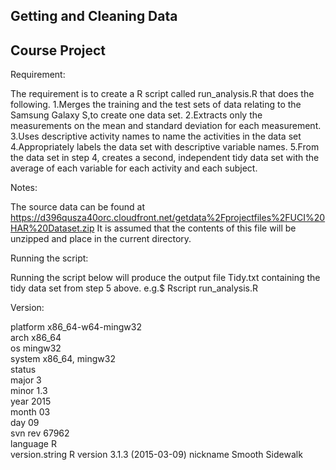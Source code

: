 Getting and Cleaning Data
-------------------------
Course Project
--------------

Requirement:

The requirement is to create a R script called run_analysis.R that does the following. 
1.Merges the training and the test sets of data relating to the Samsung Galaxy S,to create one data set.
2.Extracts only the measurements on the mean and standard deviation for each measurement. 
3.Uses descriptive activity names to name the activities in the data set
4.Appropriately labels the data set with descriptive variable names. 
5.From the data set in step 4, creates a second, independent tidy data set with the average of each variable for each activity and each subject.

Notes:

The source data can be found at https://d396qusza40orc.cloudfront.net/getdata%2Fprojectfiles%2FUCI%20HAR%20Dataset.zip 
It is assumed that the contents of this file will be unzipped and place in the current directory.


Running the script:

Running the script below will produce the output file Tidy.txt containing the tidy data set from step 5 above.
e.g.$ Rscript run_analysis.R

Version:

platform       x86_64-w64-mingw32          
arch           x86_64                      
os             mingw32                     
system         x86_64, mingw32             
status                                     
major          3                           
minor          1.3                         
year           2015                        
month          03                          
day            09                          
svn rev        67962                       
language       R                           
version.string R version 3.1.3 (2015-03-09)
nickname       Smooth Sidewalk    